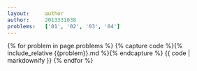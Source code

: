 ```yaml
---
layout:     author
author:     2013331038
problems:   ['01', '02', '03', '04']
---
```



{% for problem in page.problems %}
{% capture code %}{% include_relative {{problem}}.md %}{% endcapture %}
{{ code | markdownify }}
{% endfor %}
